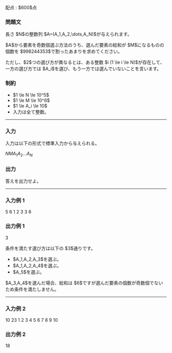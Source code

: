 
<div>

<span>

<span>

<p>
配点 : $600$点
</p>

<div>

<section>

### **問題文**

<p>
長さ $N$の整数列 $A=(A_1,A_2,\dots,A_N)$が与えられます。
</p>

<p>
$A$から要素を奇数個選ぶ方法のうち、選んだ要素の総和が $M$になるものの個数を $998244353$で割ったあまりを求めてください。
</p>

<p>
ただし、$2$つの選び方が異なるとは、ある整数 $i (1 \le i \le N)$が存在して、一方の選び方では $A_i$を選び、もう一方では選んでいないことを言います。
</p>

</section>

</div>

<div>

<section>

### **制約**

<ul>

<li>
$1 \le N \le 10^5$
</li>

<li>
$1 \le M \le 10^6$
</li>

<li>
$1 \le A_i \le 10$
</li>

<li>
入力は全て整数。
</li>

</ul>

</section>

</div>

---

<div>

<div>

<section>

### **入力**

<p>
入力は以下の形式で標準入力から与えられる。
</p>

<div>

$N$$M$$A_1$$A_2$$\dots$$A_N$
</div>

</section>

</div>

<div>

<section>

### **出力**

<p>
答えを出力せよ。
</p>

</section>

</div>

</div>

---

<div>

<section>

### **入力例 1**

<div>

5 6
1 2 3 3 6

</div>

</section>

</div>

<div>

<section>

### **出力例 1**

<div>

3

</div>

<p>
条件を満たす選び方は以下の $3$通りです。
</p>

<ul>

<li>
$A_1,A_2,A_3$を選ぶ。
</li>

<li>
$A_1,A_2,A_4$を選ぶ。
</li>

<li>
$A_5$を選ぶ。
</li>

</ul>

<p>
$A_3,A_4$を選んだ場合、総和は $6$ですが選んだ要素の個数が奇数個でないため条件を満たしません。
</p>

</section>

</div>

---

<div>

<section>

### **入力例 2**

<div>

10 23
1 2 3 4 5 6 7 8 9 10

</div>

</section>

</div>

<div>

<section>

### **出力例 2**

<div>

18

</div>

</section>

</div>

</span>

</span>

</div>
